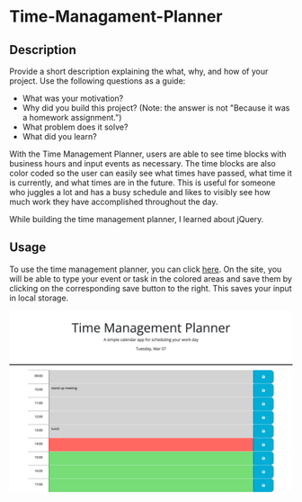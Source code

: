 # Time-Managament-Planner

## Description

Provide a short description explaining the what, why, and how of your project. Use the following questions as a guide:

- What was your motivation?
- Why did you build this project? (Note: the answer is not "Because it was a homework assignment.")
- What problem does it solve?
- What did you learn?

With the Time Management Planner, users are able to see time blocks with business hours and input events as necessary. The time blocks are also color coded so the user can easily see what times have passed, what time it is currently, and what times are in the future. This is useful for someone who juggles a lot and has a busy schedule and likes to visibly see how much work they have accomplished throughout the day.

While building the time management planner, I learned about jQuery.

## Usage

To use the time management planner, you can click <a href="https://nyashanice.github.io/Time-Managament-Planner/">here</a>. On the site, you will be able to type your event or task in the colored areas and save them by clicking on the corresponding save button to the right. This saves your input in local storage.

![Time management planner with 2 events scheduled](Develop/images/screenshot.png)
